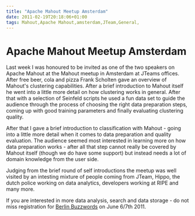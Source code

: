 ```yaml
---
title: "Apache Mahout Meetup Amsterdam"
date: 2011-02-19T20:18:06+01:00
tags: Mahout,Apache Mahout,amsterdam,JTeam,General,
---
```


# Apache Mahout Meetup Amsterdam


<p>Last week I was honoured to be invited as one of the two speakers on Apache Mahout at the Mahout meetup in Amsterdam 
at JTeams offices. After free beer, cola and pizza Frank Scholten gave an overview of Mahout's clustering capabilities. 
After a brief introduction to Mahout itself he went into a little more detail on how clustering works in general. After 
that with a selection of Seinfeld scripts he used a fun data set to guide the audience through the process of choosing 
the right data preparation steps, coming up with good training parameters and finally evaluating clustering 
quality.</p><p>After that I gave a brief introduction to classification with Mahout - going into a little more detail 
when it comes to data preparation and quality evaluation. The audience seemed most interested in learning more on how 
data preparation works - after all that step cannot really be covered by Mahout itself (though we do have some support) 
but instead needs a lot of domain knowledge from the user side.</p><p>Judging from the brief round of self 
introductions the meetup was well visited by an intesting mixture of people coming from JTeam, Hippo, the dutch police 
working on data analytics, developers working at RIPE and many more.</p><p>If you are interested in more data analysis, 
search and data storage - do not miss registration for <a href="http://berlinbuzzwords.de">Berlin Buzzwords</a> on June 
6/7th 2011.</p>
